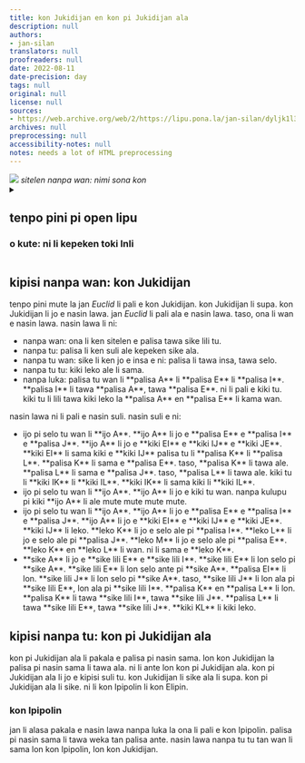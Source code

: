 ```yaml
---
title: kon Jukidijan en kon pi Jukidijan ala
description: null
authors:
- jan-silan
translators: null
proofreaders: null
date: 2022-08-11
date-precision: day
tags: null
original: null
license: null
sources:
- https://web.archive.org/web/2/https://lipu.pona.la/jan-silan/dyljk1l30h
archives: null
preprocessing: null
accessibility-notes: null
notes: needs a lot of HTML preprocessing
---
```


<img src='https://i.imgur.com/iiMLzrH.png'>
<em>sitelen nanpa wan: nimi sona kon</em>

<details><summary><h2>tenpo pini pi open lipu</h2>
<h3>o kute: ni li kepeken toki Inli</h3></summary>
lipu ni li kepeken nimi sin.
sona pi nimi sin:
<ul>
<li><b>kiki:</b> spiky, sharp, angle, point, triangular</li>
<li><b>leko:</b> square, block, corner, cube</li>
</ul>

lipu ni li kepeken nimi nasa:
<ul>
<li><b>kiki leko:</b> right angle</li>
<li><b>kiki XY:</b> angle XY</li>
<li><b>ijo X:</b> object X</li>
<li><b>palisa X:</b> line X</li>
<li><b>sike lili:</b> dot, point</li>
<li><b>sike lili X:</b> point X</li>
</ul></details>

<h2>kipisi nanpa wan: kon Jukidijan</h2>

tenpo pini mute la jan *Euclid* li pali e kon Jukidijan.
kon Jukidijan li supa.
kon Jukidijan li jo e nasin lawa.
jan *Euclid* li pali ala e nasin lawa.
taso, ona li wan e nasin lawa.
nasin lawa li ni:
<ul>
<li>nanpa wan: ona li ken sitelen e palisa tawa sike lili tu.</li>
<li>nanpa tu: palisa li ken suli ale kepeken sike ala.</li>
<li>nanpa tu wan: sike li ken jo e insa e ni:
palisa li tawa insa, tawa selo.</li>
<li>nanpa tu tu: kiki leko ale li sama.</li>
<li>nanpa luka: palisa tu wan li **palisa A** li **palisa E** li **palisa I**.
**palisa I** li tawa **palisa A**, tawa **palisa E**.
ni li pali e kiki tu.
kiki tu li lili tawa kiki leko la **palisa A** en **palisa E** li kama wan.</li>
</ul>
nasin lawa ni li pali e nasin suli.
nasin suli e ni:
<ul>
<li>ijo pi selo tu wan li **ijo A**.
**ijo A** li jo e **palisa E** e **palisa I** e **palisa J**.
**ijo A** li jo e **kiki EI** e **kiki IJ** e **kiki JE**.
**kiki EI** li sama kiki e **kiki IJ**
palisa tu li **palisa K** li **palisa L**.
**palisa K** li sama e **palisa E**.
taso, **palisa K** li tawa ale.
**palisa L** li sama e **palisa J**.
taso, **palisa L** li tawa ale.
kiki tu li **kiki IK** li **kiki IL**.
**kiki IK** li sama kiki li **kiki IL**.
</li>
<li>ijo pi selo tu wan li **ijo A**.
**ijo A** li jo e kiki tu wan.
nanpa kulupu pi kiki **ijo A** li ale mute mute mute mute.</li>
<li>ijo pi selo tu wan li **ijo A**.
**ijo A** li jo e **palisa E** e **palisa I** e **palisa J**.
**ijo A** li jo e **kiki EI** e **kiki IJ** e **kiki JE**.
**kiki IJ** li leko.
**leko K** li jo e selo ale pi **palisa I**.
**leko L** li jo e selo ale pi **palisa J**.
**leko M** li jo e selo ale pi **palisa E**.
**leko K** en **leko L** li wan.
ni li sama e **leko K**.
</li>
<li>**sike A** li jo e **sike lili E** e **sike lili I**.
**sike lili E** li lon selo pi **sike A**.
**sike lili E** li lon selo ante pi **sike A**.
**palisa EI** li lon.
**sike lili J** li lon selo pi **sike A**.
taso, **sike lili J** li lon ala pi **sike lili E**, lon ala pi **sike lili I**.
**palisa K** en **palisa L** li lon.
**palisa K** li tawa **sike lili I**, tawa **sike lili J**.
**palisa L** li tawa **sike lili E**, tawa **sike lili J**.
**kiki KL** li kiki leko.
</ul>
<h2>kipisi nanpa tu: kon pi Jukidijan ala</h2>

kon pi Jukidijan ala li pakala e palisa pi nasin sama.
lon kon Jukidijan la palisa pi nasin sama li tawa ala.
ni li ante lon kon pi Jukidijan ala.
kon pi Jukidijan ala li jo e kipisi suli tu.
kon Jukidijan li sike ala li supa.
kon pi Jukidijan ala li sike.
ni li kon Ipipolin li kon Elipin.

<h3>kon Ipipolin</h3>

jan li alasa pakala e nasin lawa nanpa luka la ona li pali e kon Ipipolin.
palisa pi nasin sama li tawa weka tan palisa ante.
nasin lawa nanpa tu tu tan wan li sama lon kon Ipipolin, lon kon Jukidijan.

